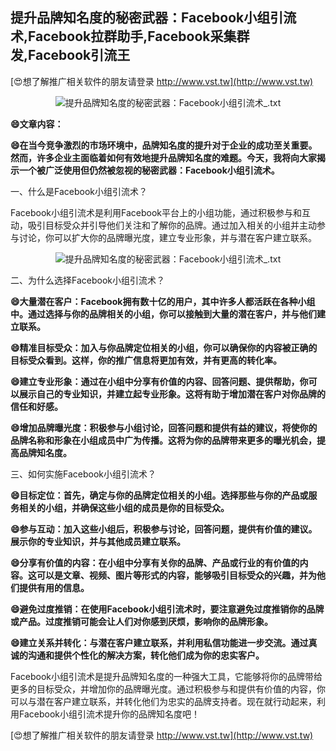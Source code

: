 ## **提升品牌知名度的秘密武器：Facebook小组引流术,Facebook拉群助手,Facebook采集群发,Facebook引流王**

[😍想了解推广相关软件的朋友请登录 http://www.vst.tw](http://www.vst.tw)

 <center><img src="https://vst.tw/MP4/tuiguang/png/3.png" alt="提升品牌知名度的秘密武器：Facebook小组引流术_.txt"></center>

**😄文章内容：**

**😄在当今竞争激烈的市场环境中，品牌知名度的提升对于企业的成功至关重要。然而，许多企业主面临着如何有效地提升品牌知名度的难题。今天，我将向大家揭示一个被广泛使用但仍然被忽视的秘密武器：Facebook小组引流术。**

一、什么是Facebook小组引流术？

Facebook小组引流术是利用Facebook平台上的小组功能，通过积极参与和互动，吸引目标受众并引导他们关注和了解你的品牌。通过加入相关的小组并主动参与讨论，你可以扩大你的品牌曝光度，建立专业形象，并与潜在客户建立联系。

 <center><img src="https://vst.tw/MP4/tuiguang/png/2.png" alt="提升品牌知名度的秘密武器：Facebook小组引流术_.txt"></center>

二、为什么选择Facebook小组引流术？

**😄大量潜在客户：Facebook拥有数十亿的用户，其中许多人都活跃在各种小组中。通过选择与你的品牌相关的小组，你可以接触到大量的潜在客户，并与他们建立联系。**

**😄精准目标受众：加入与你品牌定位相关的小组，你可以确保你的内容被正确的目标受众看到。这样，你的推广信息将更加有效，并有更高的转化率。**

**😄建立专业形象：通过在小组中分享有价值的内容、回答问题、提供帮助，你可以展示自己的专业知识，并建立起专业形象。这将有助于增加潜在客户对你品牌的信任和好感。**

**😄增加品牌曝光度：积极参与小组讨论，回答问题和提供有益的建议，将使你的品牌名称和形象在小组成员中广为传播。这将为你的品牌带来更多的曝光机会，提高品牌知名度。**

三、如何实施Facebook小组引流术？

**😄目标定位：首先，确定与你的品牌定位相关的小组。选择那些与你的产品或服务相关的小组，并确保这些小组的成员是你的目标受众。**

**😄参与互动：加入这些小组后，积极参与讨论，回答问题，提供有价值的建议。展示你的专业知识，并与其他成员建立联系。**

**😄分享有价值的内容：在小组中分享有关你的品牌、产品或行业的有价值的内容。这可以是文章、视频、图片等形式的内容，能够吸引目标受众的兴趣，并为他们提供有用的信息。**

**😄避免过度推销：在使用Facebook小组引流术时，要注意避免过度推销你的品牌或产品。过度推销可能会让人们对你感到厌烦，影响你的品牌形象。**

**😄建立关系并转化：与潜在客户建立联系，并利用私信功能进一步交流。通过真诚的沟通和提供个性化的解决方案，转化他们成为你的忠实客户。**

Facebook小组引流术是提升品牌知名度的一种强大工具，它能够将你的品牌带给更多的目标受众，并增加你的品牌曝光度。通过积极参与和提供有价值的内容，你可以与潜在客户建立联系，并转化他们为忠实的品牌支持者。现在就行动起来，利用Facebook小组引流术提升你的品牌知名度吧！

[😍想了解推广相关软件的朋友请登录 http://www.vst.tw](http://www.vst.tw)



